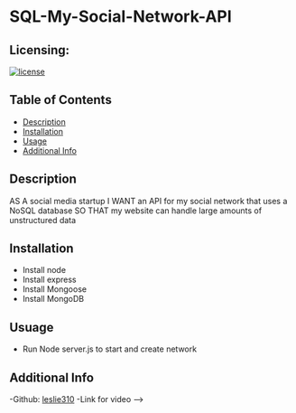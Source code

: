 # SQL-My-Social-Network-API

## Licensing:
[![license](https://img.shields.io/badge/license-MIT-brightgreen)](https://shields.io)

## Table of Contents 
- [Description](#description)
- [Installation](#installation)
- [Usage](#usage)
- [Additional Info](#additional-info)

## Description 
AS A social media startup
I WANT an API for my social network that uses a NoSQL database
SO THAT my website can handle large amounts of unstructured data

## Installation
* Install node
* Install express
* Install Mongoose
* Install MongoDB

## Usuage 
* Run Node server.js to start and create network

## Additional Info
-Github: [leslie310](https://github.com/leslie310)
-Link for video -->

